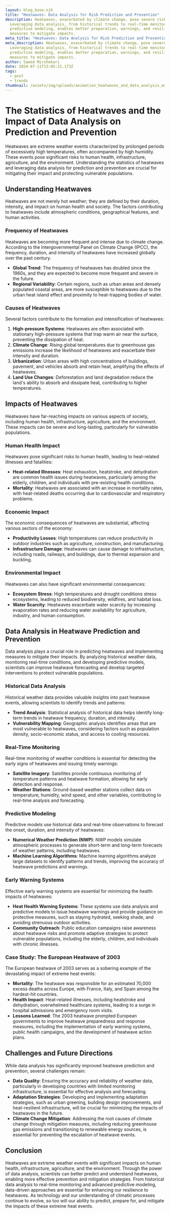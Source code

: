 ```yaml
---
layout: blog_base.njk
title: "Heatwaves: Data Analysis for Risk Prediction and Prevention"
description: Heatwaves, exacerbated by climate change, pose severe risks.
  Leveraging data analysis, from historical trends to real-time monitoring and
  predictive modeling, enables better preparation, warnings, and resilience
  measures to mitigate impacts.
meta_title: "Heatwaves: Data Analysis for Risk Prediction and Prevention"
meta_description: Heatwaves, exacerbated by climate change, pose severe risks.
  Leveraging data analysis, from historical trends to real-time monitoring and
  predictive modeling, enables better preparation, warnings, and resilience
  measures to mitigate impacts.
author: Saeed Mirshekari
date: 2024-07-11T13:05:21.173Z
tags:
  - post
  - trends
thumbnail: /assets/img/uploads/animation_heatwaves_and_data_analysis_maps_2032983298.png
---
```

# The Statistics of Heatwaves and the Impact of Data Analysis on Prediction and Prevention

Heatwaves are extreme weather events characterized by prolonged periods of excessively high temperatures, often accompanied by high humidity. These events pose significant risks to human health, infrastructure, agriculture, and the environment. Understanding the statistics of heatwaves and leveraging data analysis for prediction and prevention are crucial for mitigating their impact and protecting vulnerable populations.

## Understanding Heatwaves

Heatwaves are not merely hot weather; they are defined by their duration, intensity, and impact on human health and society. The factors contributing to heatwaves include atmospheric conditions, geographical features, and human activities.

### Frequency of Heatwaves

Heatwaves are becoming more frequent and intense due to climate change. According to the Intergovernmental Panel on Climate Change (IPCC), the frequency, duration, and intensity of heatwaves have increased globally over the past century.

- **Global Trend**: The frequency of heatwaves has doubled since the 1960s, and they are expected to become more frequent and severe in the future.
- **Regional Variability**: Certain regions, such as urban areas and densely populated coastal areas, are more susceptible to heatwaves due to the urban heat island effect and proximity to heat-trapping bodies of water.

### Causes of Heatwaves

Several factors contribute to the formation and intensification of heatwaves:

1. **High-pressure Systems**: Heatwaves are often associated with stationary high-pressure systems that trap warm air near the surface, preventing the dissipation of heat.
2. **Climate Change**: Rising global temperatures due to greenhouse gas emissions increase the likelihood of heatwaves and exacerbate their intensity and duration.
3. **Urbanization**: Urban areas with high concentrations of buildings, pavement, and vehicles absorb and retain heat, amplifying the effects of heatwaves.
4. **Land Use Changes**: Deforestation and land degradation reduce the land's ability to absorb and dissipate heat, contributing to higher temperatures.

## Impacts of Heatwaves

Heatwaves have far-reaching impacts on various aspects of society, including human health, infrastructure, agriculture, and the environment. These impacts can be severe and long-lasting, particularly for vulnerable populations.

### Human Health Impact

Heatwaves pose significant risks to human health, leading to heat-related illnesses and fatalities:

- **Heat-related Illnesses**: Heat exhaustion, heatstroke, and dehydration are common health issues during heatwaves, particularly among the elderly, children, and individuals with pre-existing health conditions.
- **Mortality**: Heatwaves are associated with an increase in mortality rates, with heat-related deaths occurring due to cardiovascular and respiratory problems.

### Economic Impact

The economic consequences of heatwaves are substantial, affecting various sectors of the economy:

- **Productivity Losses**: High temperatures can reduce productivity in outdoor industries such as agriculture, construction, and manufacturing.
- **Infrastructure Damage**: Heatwaves can cause damage to infrastructure, including roads, railways, and buildings, due to thermal expansion and buckling.

### Environmental Impact

Heatwaves can also have significant environmental consequences:

- **Ecosystem Stress**: High temperatures and drought conditions stress ecosystems, leading to reduced biodiversity, wildfires, and habitat loss.
- **Water Scarcity**: Heatwaves exacerbate water scarcity by increasing evaporation rates and reducing water availability for agriculture, industry, and human consumption.

## Data Analysis in Heatwave Prediction and Prevention

Data analysis plays a crucial role in predicting heatwaves and implementing measures to mitigate their impacts. By analyzing historical weather data, monitoring real-time conditions, and developing predictive models, scientists can improve heatwave forecasting and develop targeted interventions to protect vulnerable populations.

### Historical Data Analysis

Historical weather data provides valuable insights into past heatwave events, allowing scientists to identify trends and patterns:

- **Trend Analysis**: Statistical analysis of historical data helps identify long-term trends in heatwave frequency, duration, and intensity.
- **Vulnerability Mapping**: Geographic analysis identifies areas that are most vulnerable to heatwaves, considering factors such as population density, socio-economic status, and access to cooling resources.

### Real-Time Monitoring

Real-time monitoring of weather conditions is essential for detecting the early signs of heatwaves and issuing timely warnings:

- **Satellite Imagery**: Satellites provide continuous monitoring of temperature patterns and heatwave formation, allowing for early detection and response.
- **Weather Stations**: Ground-based weather stations collect data on temperature, humidity, wind speed, and other variables, contributing to real-time analysis and forecasting.

### Predictive Modeling

Predictive models use historical data and real-time observations to forecast the onset, duration, and intensity of heatwaves:

- **Numerical Weather Prediction (NWP)**: NWP models simulate atmospheric processes to generate short-term and long-term forecasts of weather patterns, including heatwaves.
- **Machine Learning Algorithms**: Machine learning algorithms analyze large datasets to identify patterns and trends, improving the accuracy of heatwave predictions and warnings.

### Early Warning Systems

Effective early warning systems are essential for minimizing the health impacts of heatwaves:

- **Heat Health Warning Systems**: These systems use data analysis and predictive models to issue heatwave warnings and provide guidance on protective measures, such as staying hydrated, seeking shade, and avoiding strenuous outdoor activities.
- **Community Outreach**: Public education campaigns raise awareness about heatwave risks and promote adaptive strategies to protect vulnerable populations, including the elderly, children, and individuals with chronic illnesses.

### Case Study: The European Heatwave of 2003

The European heatwave of 2003 serves as a sobering example of the devastating impact of extreme heat events:

- **Mortality**: The heatwave was responsible for an estimated 70,000 excess deaths across Europe, with France, Italy, and Spain among the hardest-hit countries.
- **Health Impact**: Heat-related illnesses, including heatstroke and dehydration, overwhelmed healthcare systems, leading to a surge in hospital admissions and emergency room visits.
- **Lessons Learned**: The 2003 heatwave prompted European governments to improve heatwave preparedness and response measures, including the implementation of early warning systems, public health campaigns, and the development of heatwave action plans.

## Challenges and Future Directions

While data analysis has significantly improved heatwave prediction and prevention, several challenges remain:

- **Data Quality**: Ensuring the accuracy and reliability of weather data, particularly in developing countries with limited monitoring infrastructure, is essential for effective analysis and forecasting.
- **Adaptation Strategies**: Developing and implementing adaptation strategies, such as urban greening, building design improvements, and heat-resilient infrastructure, will be crucial for minimizing the impacts of heatwaves in the future.
- **Climate Change Mitigation**: Addressing the root causes of climate change through mitigation measures, including reducing greenhouse gas emissions and transitioning to renewable energy sources, is essential for preventing the escalation of heatwave events.

## Conclusion

Heatwaves are extreme weather events with significant impacts on human health, infrastructure, agriculture, and the environment. Through the power of data analysis, scientists can better predict and understand heatwaves, enabling more effective prevention and mitigation strategies. From historical data analysis to real-time monitoring and advanced predictive modeling, data-driven approaches are essential for enhancing our resilience to heatwaves. As technology and our understanding of climatic processes continue to evolve, so too will our ability to predict, prepare for, and mitigate the impacts of these extreme heat events.